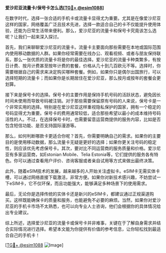 **爱沙尼亚流量卡/保号卡怎么选[[TG💪+ @esim1088](https://t.me/s/esim1088)]**

在数字时代，选择一张合适的手机卡或流量卡显得尤为重要。尤其是在像爱沙尼亚这样的国家，网络覆盖广泛且技术先进，选择一款适合自己的卡不仅能提升使用体验，还能为日常生活带来便利。那么，爱沙尼亚的流量卡和保号卡究竟该怎么选呢？让我们一起来深入探讨。

首先，我们来聊聊爱沙尼亚的流量卡。流量卡主要面向那些需要在本地或国际范围内使用移动数据的人群。如果你经常需要在线办公、观看视频、或者与朋友保持联系，那么一张优质的流量卡将是你的最佳选择。爱沙尼亚的流量卡种类繁多，有按日计费、按月计费甚至按年计费的套餐，价格从几十到几百欧元不等。选择时，你需要根据自己的需求来决定购买哪种套餐。例如，如果你只是偶尔出国旅行，可以选择短期的流量卡；而如果你是长期居住在爱沙尼亚，那么按月或按年的套餐会更划算。

接下来是保号卡的选择。保号卡的主要作用是保持手机号码的活跃状态，避免因长时间未使用而导致号码被注销。对于那些需要保留原有号码的人来说，保号卡是一个非常实用的选择。特别是在爱沙尼亚这样重视隐私保护的国家，拥有一个稳定的号码显得尤为重要。保号卡的费用通常较低，适合那些希望以最小的成本维持号码活性的人。不过，在选择保号卡时，也需要留意运营商提供的服务内容，比如是否包含短信功能、是否支持国际漫游等。

那么，如何判断哪款卡更适合你呢？首先，你需要明确自己的需求。如果你的主要目的是使用移动数据，那么流量卡无疑是更好的选择；如果你更关注号码的稳定性，则应该优先考虑保号卡。其次，要对比不同运营商的服务质量和价格。爱沙尼亚有多家运营商，如Estonian Mobile、Telia Estonia等，它们提供的服务各有特色。你可以通过查看用户评价、咨询客服或者亲自试用等方式来做出最终决策。

此外，随着eSIM技术的发展，越来越多的人开始关注虚拟卡。eSIM卡无需实体卡槽，可以通过网络直接下载激活，非常方便。如果你对新技术感兴趣，不妨尝试一下eSIM卡，它不仅环保，而且功能强大，能够满足多种场景下的使用需求。

最后，无论你是选择传统的实体卡还是新兴的eSIM卡，都建议通过正规渠道购买。这样既能确保卡的质量和服务，也能避免不必要的麻烦。当然，如果你对爱沙尼亚的手机卡市场不太熟悉，也可以向专业人士咨询，他们会根据你的具体情况给出专业建议。

综上所述，选择爱沙尼亚的流量卡或保号卡并非难事，关键在于了解自身需求并结合实际情况进行选择。希望本文能为你提供有价值的参考信息，让你轻松找到最适合自己的手机卡！

[[TG💪+ @esim1088](https://t.me/s/esim1088) ![Image](https://i.postimg.cc/4NQfJmqS/Snipaste-2025-05-13-00-14-12.png)]